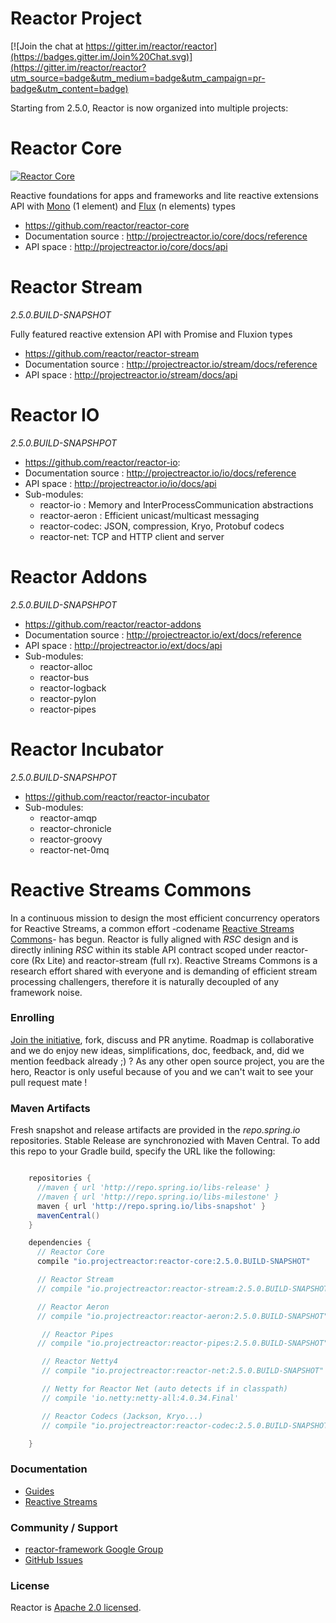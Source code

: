 # Reactor Project

[![Join the chat at https://gitter.im/reactor/reactor](https://badges.gitter.im/Join%20Chat.svg)](https://gitter.im/reactor/reactor?utm_source=badge&utm_medium=badge&utm_campaign=pr-badge&utm_content=badge)

Starting from 2.5.0, Reactor is now organized into multiple projects:

# Reactor Core
[![Reactor Core](https://maven-badges.herokuapp.com/maven-central/io.projectreactor/reactor-core/badge.svg?style=plastic)](http://mvnrepository.com/artifact/io.projectreactor/reactor-core)

Reactive foundations for apps and frameworks and lite reactive extensions API with [Mono](http://projectreactor.io/core/docs/api/reactor/core/publisher/Mono.html) (1 element) and [Flux](http://projectreactor.io/core/docs/api/reactor/core/publisher/Flux.html) (n elements) types

- https://github.com/reactor/reactor-core
- Documentation source : http://projectreactor.io/core/docs/reference
- API space : http://projectreactor.io/core/docs/api

# Reactor Stream
_2.5.0.BUILD-SNAPSHOT_

Fully featured reactive extension API with Promise and Fluxion types

- https://github.com/reactor/reactor-stream
- Documentation source : http://projectreactor.io/stream/docs/reference
- API space : http://projectreactor.io/stream/docs/api

# Reactor IO
_2.5.0.BUILD-SNAPSHPOT_

- https://github.com/reactor/reactor-io:
- Documentation source : http://projectreactor.io/io/docs/reference
- API space : http://projectreactor.io/io/docs/api
- Sub-modules:
    - reactor-io : Memory and InterProcessCommunication abstractions
    - reactor-aeron : Efficient unicast/multicast messaging
    - reactor-codec: JSON, compression, Kryo, Protobuf codecs
    - reactor-net: TCP and HTTP client and server

# Reactor Addons
_2.5.0.BUILD-SNAPSHPOT_

- https://github.com/reactor/reactor-addons
- Documentation source : http://projectreactor.io/ext/docs/reference
- API space : http://projectreactor.io/ext/docs/api
- Sub-modules:
    - reactor-alloc
    - reactor-bus
    - reactor-logback
    - reactor-pylon
    - reactor-pipes

# Reactor Incubator
_2.5.0.BUILD-SNAPSHPOT_

- https://github.com/reactor/reactor-incubator
- Sub-modules:
    - reactor-amqp
    - reactor-chronicle
    - reactor-groovy
    - reactor-net-0mq

# Reactive Streams Commons
In a continuous mission to design the most efficient concurrency operators for Reactive Streams, a common effort -codename [Reactive Streams Commons](https://github.com/reactor/reactive-streams-commons)- has begun. Reactor is fully aligned with _RSC_ design and is directly inlining _RSC_ within its stable API contract scoped under reactor-core (Rx Lite) and reactor-stream (full rx). Reactive Streams Commons is a research effort shared with everyone and is demanding of efficient stream processing challengers, therefore it is naturally decoupled of any framework noise.

### Enrolling

[Join the initiative](https://support.springsource.com/spring_committer_signup), fork, discuss and PR anytime. Roadmap is collaborative and we do enjoy new ideas, simplifications, doc, feedback, and, did we mention feedback already ;) ? As any other open source project, you are the hero, Reactor is only useful because of you and we can't wait to see your pull request mate !

### Maven Artifacts

Fresh snapshot and release artifacts are provided in the _repo.spring.io_ repositories. 
Stable Release are synchronozied with Maven Central. To add this repo to your Gradle build, specify the URL like the following:

```groovy

    repositories {
      //maven { url 'http://repo.spring.io/libs-release' }
      //maven { url 'http://repo.spring.io/libs-milestone' }
      maven { url 'http://repo.spring.io/libs-snapshot' }
      mavenCentral()
    }

    dependencies {
      // Reactor Core
      compile "io.projectreactor:reactor-core:2.5.0.BUILD-SNAPSHOT"

      // Reactor Stream
      // compile "io.projectreactor:reactor-stream:2.5.0.BUILD-SNAPSHOT"

      // Reactor Aeron
      // compile "io.projectreactor:reactor-aeron:2.5.0.BUILD-SNAPSHOT"

       // Reactor Pipes
      // compile "io.projectreactor:reactor-pipes:2.5.0.BUILD-SNAPSHOT"

       // Reactor Netty4
       // compile "io.projectreactor:reactor-net:2.5.0.BUILD-SNAPSHOT"

       // Netty for Reactor Net (auto detects if in classpath)
       // compile 'io.netty:netty-all:4.0.34.Final'

       // Reactor Codecs (Jackson, Kryo...)
       // compile "io.projectreactor:reactor-codec:2.5.0.BUILD-SNAPSHOT"

    }
```

### Documentation

* [Guides](http://projectreactor.io/docs/)
* [Reactive Streams](http://www.reactive-streams.org/)

### Community / Support

* [reactor-framework Google Group](https://groups.google.com/forum/?#!forum/reactor-framework)
* [GitHub Issues](https://github.com/reactor/reactor/issues)

### License

Reactor is [Apache 2.0 licensed](http://www.apache.org/licenses/LICENSE-2.0.html).
